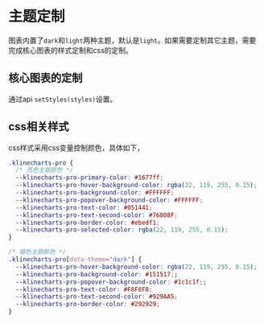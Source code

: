 # 主题定制
图表内置了`dark`和`light`两种主题，默认是`light`。如果需要定制其它主题，需要完成核心图表的样式定制和css的定制。

## 核心图表的定制
通过api `setStyles(styles)`设置。

## css相关样式
css样式采用css变量控制颜色，具体如下，
```css
.klinecharts-pro {
  /* 亮色主题颜色 */
  --klinecharts-pro-primary-color: #1677ff;
  --klinecharts-pro-hover-background-color: rgba(22, 119, 255, 0.15);
  --klinecharts-pro-background-color: #FFFFFF;
  --klinecharts-pro-popover-background-color: #FFFFFF;
  --klinecharts-pro-text-color: #051441;
  --klinecharts-pro-text-second-color: #76808F;
  --klinecharts-pro-border-color: #ebedf1;
  --klinecharts-pro-selected-color: rgba(22, 119, 255, 0.15);
}

/* 暗色主题颜色 */
.klinecharts-pro[data-theme="dark"] {
  --klinecharts-pro-hover-background-color: rgba(22, 119, 255, 0.15);
  --klinecharts-pro-background-color: #151517;;
  --klinecharts-pro-popover-background-color: #1c1c1f;;
  --klinecharts-pro-text-color: #F8F8F8;
  --klinecharts-pro-text-second-color: #929AA5;
  --klinecharts-pro-border-color: #292929;
}
```
